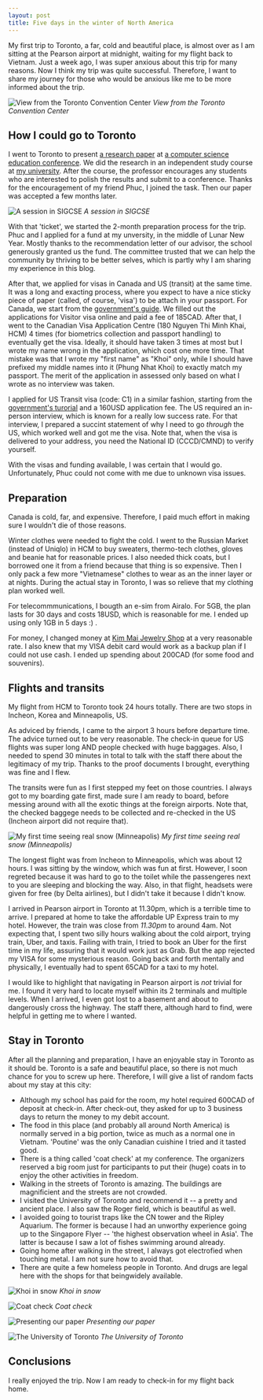 ```yaml
---
layout: post
title: Five days in the winter of North America
---
```


My first trip to Toronto, a far, cold and beautiful place, is almost over as I am sitting at the Pearson airport at midnight, waiting for my flight back to Vietnam. Just a week ago, I was super anxious about this trip for many reasons. Now I think my trip was quite successful. Therefore, I want to share my journey for those who would be anxious like me to be more informed about the trip.

![View from the Toronto Convention Center](/assets/toronto.jpg)
*View from the Toronto Convention Center*

## How I could go to Toronto

I went to Toronto to present [a research paper]() at [a computer science education conference](). We did the research in an independent study course at [my university](). After the course, the professor encourages any students who are interested to polish the results and submit to a conference. Thanks for the encouragement of my friend Phuc, I joined the task. Then our paper was accepted a few months later.

![A session in SIGCSE](/assets/conference.jpg)
*A session in SIGCSE*

With that 'ticket', we started the 2-month preparation process for the trip. Phuc and I applied for a fund at my unversity, in the middle of Lunar New Year. Mostly thanks to the recommendation letter of our advisor, the school generously granted us the fund. The committee trusted that we can help the community by thriving to be better selves, which is partly why I am sharing my experience in this blog. 

After that, we applied for visas in Canada and US (transit) at the same time. It was a long and exacting process, where you expect to have a nice sticky piece of paper (called, of course, 'visa') to be attach in your passport. For Canada, we start from the [government's guide](https://www.canada.ca/en/immigration-refugees-citizenship/services/visit-canada/apply-visitor-visa.html). We filled out the applications for Visitor visa online and paid a fee of 185CAD. After that, I went to the Canadian Visa Application Centre (180 Nguyen Thi Minh Khai, HCM) 4 times (for biometrics collection and passport handling) to eventually get the visa. Ideally, it should have taken 3 times at most but I wrote my name wrong in the application, which cost one more time. That mistake was that I wrote my "first name" as "Khoi" only, while I should have prefixed my middle names into it (Phung Nhat Khoi) to exactly match my passport. The merit of the application in assessed only based on what I wrote as no interview was taken.

I applied for US Transit visa (code: C1) in a similar fashion, starting from the [government's turorial](https://travel.state.gov/content/travel/en/us-visas/other-visa-categories/transit.html) and a 160USD application fee. The US required an in-person interview, which is known for a really low success rate. For that interview, I prepared a succint statement of why I need to go *through* the US, which worked well and got me the visa. Note that, when the visa is delivered to your address, you need the National ID (CCCD/CMND) to verify yourself.

With the visas and funding available, I was certain that I would go. Unfortunately, Phuc could not come with me due to unknown visa issues.

## Preparation
Canada is cold, far, and expensive. Therefore, I paid much effort in making sure I wouldn't die of those reasons.

Winter clothes were needed to fight the cold. I went to the Russian Market (instead of Uniqlo) in HCM to buy sweaters, thermo-tech clothes, gloves and beanie hat for reasonable prices. I also needed thick coats, but I borrowed one it from a friend because that thing is so expensive. Then I only pack a few more "Vietnamese" clothes to wear as an the inner layer or at nights. During the actual stay in Toronto, I was so relieve that my clothing plan worked well.

For telecommmunications, I bougth an e-sim from Airalo. For 5GB, the plan lasts for 30 days and costs 18USD, which is reasonable for me. I ended up using only 1GB in 5 days :) .

For money, I changed money at [Kim Mai Jewelry Shop](https://goo.gl/maps/f8Hw3QJggbffaMmd8) at a very reasonable rate. I also knew that my VISA debit card would work as a backup plan if I could not use cash. I ended up spending about 200CAD (for some food and souvenirs).

## Flights and transits
My flight from HCM to Toronto took 24 hours totally. There are two stops in Incheon, Korea and Minneapolis, US.

As adviced by friends, I came to the airport 3 hours before departure time. The advice turned out to be very reasonable. The check-in queue for US flights was super long AND people checked with huge baggages. Also, I needed to spend 30 minutes in total to talk with the staff there about the legitimacy of my trip. Thanks to the proof documents I brought, everything was fine and I flew.

The transits were fun as I first stepped my feet on those countries. I always got to my boarding gate first, made sure I am ready to board, before messing around with all the exotic things at the foreign airports. Note that, the checked baggege needs to be collected and re-checked in the US (Incheon airport did not require that).

![My first time seeing real snow (Minneapolis)](/assets/mineapolis.jpg)
*My first time seeing real snow (Minneapolis)*

The longest flight was from Incheon to Minneapolis, which was about 12 hours. I was sitting by the window, which was fun at first. However, I soon regreted because it was hard to go to the toilet while the passengeres next to you are sleeping and blocking the way. Also, in that flight, headsets were given for free (by Delta airlines), but I didn't take it because I didn't know.

I arrived in Pearson airport in Toronto at 11.30pm, which is a terrible time to arrive. I prepared at home to take the affordable UP Express train to my hotel. However, the train was close from *11.30pm* to around 4am. Not expecting that, I spent two silly hours walking about the cold airport, trying train, Uber, and taxis. Failing with train, I tried to book an Uber for the first time in my life, assuring that it would work just as Grab. But the app rejected my VISA for some mysterious reason. Going back and forth mentally and physically, I eventually had to spent 65CAD for a taxi to my hotel. 

I would like to highlight that navigating in Pearson airport is *not* trivial for me. I found it very hard to locate myself within its 2 terminals and multiple levels. When I arrived, I even got lost to a basement and about to dangerously cross the highway. The staff there, although hard to find, were helpful in getting me to where I wanted.

## Stay in Toronto
After all the planning and preparation, I have an enjoyable stay in Toronto as it should be. Toronto is a safe and beautiful place, so there is not much chance for you to screw up here. Therefore, I will give a list of random facts about my stay at this city:
- Although my school has paid for the room, my hotel required 600CAD of deposit at check-in. After check-out, they asked for up to 3 business days to return the money to my debit account.
- The food in this place (and probably all around North America) is normally served in a big portion, twice as much as a normal one in Vietnam. 'Poutine' was the only Canadian cuishine I tried and it tasted good.
- There is a thing called 'coat check' at my conference. The organizers reserved a big room just for participants to put their (huge) coats in to enjoy the other activities in freedom.
- Walking in the streets of Toronto is amazing. The buildings are magnificient and the streets are not crowded.
- I visited the University of Toronto and recommend it -- a pretty and ancient place. I also saw the Roger field, which is beautiful as well.
- I avoided going to tourist traps like the CN tower and the Ripley Aquarium. The former is because I had an unworthy experience going up to the Singapore Flyer -- 'the highest observation wheel in Asia'. The latter is because I saw a lot of fishes swimming around already.
- Going home after walking in the street, I always got electrofied when touching metal. I am not sure how to avoid that.
- There are quite a few homeless people in Toronto. And drugs are legal here with the shops for that beingwidely available.

![Khoi in snow](/assets/me-in-snow.jpg)
*Khoi in snow*

![Coat check](/assets/coat-check.jpg)
*Coat check*

![Presenting our paper](/assets/kaldi-team.jpg)
*Presenting our paper*

![The University of Toronto](/assets/UofT.jpg)
*The University of Toronto*



## Conclusions
I really enjoyed the trip. Now I am ready to check-in for my flight back home.
